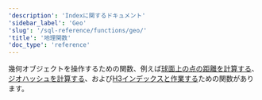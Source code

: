 ```yaml
---
'description': 'Indexに関するドキュメント'
'sidebar_label': 'Geo'
'slug': '/sql-reference/functions/geo/'
'title': '地理関数'
'doc_type': 'reference'
---
```


幾何オブジェクトを操作するための関数、例えば[球面上の点の距離を計算する](./coordinates.md)、[ジオハッシュを計算する](./geohash.md)、および[H3インデックスと作業する](./h3.md)ための関数があります。
